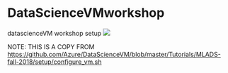 # DataScienceVMworkshop
datascienceVM workshop setup 
<a href="https://portal.azure.com/#create/Microsoft.Template/uri/https%3A%2F%2Fraw.githubusercontent.com%2Fpbous123%2FDataScienceVMworkshop%2Fmaster%2Fazuredeploy.json" target="_blank">
    <img src="http://azuredeploy.net/deploybutton.png"/>
</a>

NOTE: THIS IS A COPY FROM https://github.com/Azure/DataScienceVM/blob/master/Tutorials/MLADS-fall-2018/setup/configure_vm.sh
